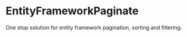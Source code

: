 # EntityFrameworkPaginate
One stop solution for entity framework pagination, sorting and filtering.
